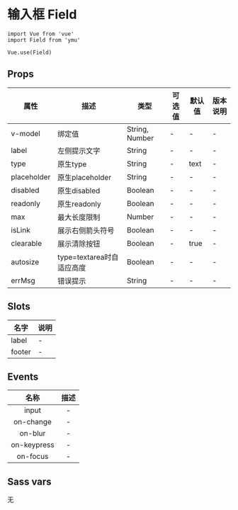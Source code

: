 # 输入框 Field

```JS
import Vue from 'vue'
import Field from 'ymu'

Vue.use(Field)
```

## Props

| 属性 | 描述 | 类型 | 可选值 | 默认值 | 版本说明 |
| - | - | - | - | - | - |
| v-model | 绑定值 | String, Number | - | - | - |
| label | 左侧提示文字 | String | - | - | - |
| type | 原生type | String | - | text | - |
| placeholder | 原生placeholder | String | - | - | - |
| disabled | 原生disabled | Boolean | - | - | - |
| readonly | 原生readonly | Boolean | - | - | - |
| max | 最大长度限制 | Number | - | - | - |
| isLink | 展示右侧箭头符号 | Boolean |  - | - | - |
| clearable | 展示清除按钮 | Boolean | - | true | - |
| autosize | type=textarea时自适应高度 | Boolean | - | - | - |
| errMsg | 错误提示 | String | - | - | - |

## Slots

| 名字 | 说明 |
| - | - |
| label | - |
| footer | - |


## Events

| 名称 | 描述 |
| :-: | :-: |
| input | - |
| on-change | - |
| on-blur | - |
| on-keypress | - |
| on-focus | - |

## Sass vars

无
